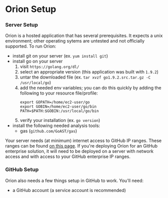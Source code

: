 # Orion Setup

### Server Setup

Orion is a hosted application that has several prerequisites. It expects a unix environment; other operating sytems are untested and not officially supported. To run Orion:

* install git on your server (ex. `yum install git`)
* install go on your server
    1. visit `https://golang.org/dl/`
    2. select an appropriate version (this application was built with `1.9.2`)
    3. untar the downloaded file (ex. `tar xvzf go1.9.2.src.tar.gz -C /usr/local/go`)
    4. add the needed env variables; you can do this quickly by adding the following to your resource file/profile:
        ```
        export GOPATH=/home/ec2-user/go
        export GOBIN=/home/ec2-user/go/bin
        PATH=$PATH:$GOBIN:/usr/local/go/bin
        ```
    5. verify your installation (ex. `go version`)
* install the following needed analysis tools:
    * gas (`github.com/GoAST/gas`)

Your server needs (at minimum) internet access to GitHub IP ranges. These ranges can be found [on this page](https://help.github.com/articles/github-s-ip-addresses/). If you're deploying Orion for an GitHub enterprise solution, it will need to be deployed on a server with network access and with access to your GitHub enterprise IP ranges. 

### GitHub Setup

Orion also needs a few things setup in GitHub to work. You'll need:

* a GitHub account (a service account is recommended)